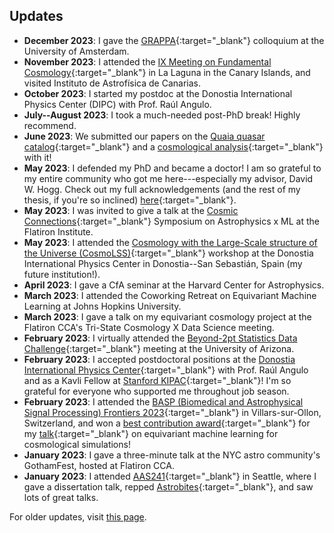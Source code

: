 ## <a name="updates"></a>Updates


- **December 2023**: I gave the [GRAPPA](https://www.grappa.amsterdam/){:target="\_blank"} colloquium at the University of Amsterdam.
- **November 2023**: I attended the [IX Meeting on Fundamental Cosmology](https://meetings.iac.es/cosmo2023/){:target="\_blank"} in La Laguna in the Canary Islands, and visited Instituto de Astrofísica de Canarias.
- **October 2023**: I started my postdoc at the Donostia International Physics Center (DIPC) with Prof. Raúl Angulo.
- **July--August 2023**: I took a much-needed post-PhD break! Highly recommend.
- **June 2023**: We submitted our papers on the [Quaia quasar catalog](https://arxiv.org/abs/2306.17749){:target="\_blank"} and a [cosmological analysis](https://arxiv.org/abs/2306.17748){:target="\_blank"} with it! 
- **May 2023**: I defended my PhD and became a doctor! I am so grateful to my entire community who got me here---especially my advisor, David W. Hogg. Check out my full acknowledgements (and the rest of my thesis, if you're so inclined) [here](http://proxy.library.nyu.edu/login?qurl=https%3A%2F%2Fwww.proquest.com%2Fdissertations-theses%2Ftools-large-scale-structure-galaxy-formation%2Fdocview%2F2884252473%2Fse-2%3Faccountid%3D12768){:target="\_blank"}.
- **May 2023**: I was invited to give a talk at the [Cosmic Connections](https://www.simonsfoundation.org/event/cosmic-connections-a-symposium-to-explore-the-intersection-of-astrophysics-and-machine-learning/){:target="\_blank"} Symposium on Astrophysics x ML at the Flatiron Institute.
- **May 2023**: I attended the [Cosmology with the Large-Scale structure of the Universe (CosmoLSS)](https://dipc.ehu.eus/en/scientific-activities/workshops/283){:target="\_blank"} workshop at the Donostia International Physics Center in Donostia--San Sebastián, Spain (my future institution!).
- **April 2023**: I gave a CfA seminar at the Harvard Center for Astrophysics.
- **March 2023**: I attended the Coworking Retreat on Equivariant Machine Learning at Johns Hopkins University.
- **March 2023**: I gave a talk on my equivariant cosmology project at the Flatiron CCA's Tri-State Cosmology X Data Science meeting.
- **February 2023**: I virtually attended the [Beyond-2pt Statistics Data Challenge](https://github.com/ANSalcedo/Beyond2ptMock){:target="\_blank"} meeting at the University of Arizona.
- **February 2023**: I accepted postdoctoral positions at the [Donostia International Physics Center](http://dipc.ehu.es/){:target="\_blank"} with Prof. Raúl Angulo and as a Kavli Fellow at [Stanford KIPAC](https://kipac.stanford.edu/){:target="\_blank"}! I'm so grateful for everyone who supported me throughout job season.
- **February 2023**: I attended the [BASP (Biomedical and Astrophysical Signal Processing) Frontiers 2023](https://baspfrontiers.org/){:target="\_blank"} in Villars-sur-Ollon, Switzerland, and won a [best contribution award](https://baspfrontiers.org/best-contribution-awards/){:target="\_blank"} for my [talk](https://tinyurl.com/ksf-BASP2023){:target="\_blank"} on equivariant machine learning for cosmological simulations!
- **January 2023**: I gave a three-minute talk at the NYC astro community's GothamFest, hosted at Flatiron CCA.
- **January 2023**: I attended [AAS241](https://aas.org/meetings/aas241){:target="\_blank"} in Seattle, where I gave a dissertation talk, repped [Astrobites](https://astrobites.org/){:target="\_blank"}, and saw lots of great talks.


For older updates, visit [this page](updates).
